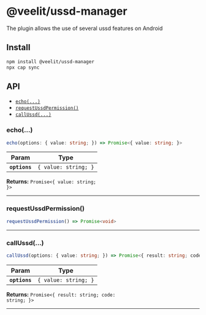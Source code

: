 # @veelit/ussd-manager

The plugin allows the use of several ussd features on Android

## Install

```bash
npm install @veelit/ussd-manager
npx cap sync
```

## API

<docgen-index>

* [`echo(...)`](#echo)
* [`requestUssdPermission()`](#requestussdpermission)
* [`callUssd(...)`](#callussd)

</docgen-index>

<docgen-api>
<!--Update the source file JSDoc comments and rerun docgen to update the docs below-->

### echo(...)

```typescript
echo(options: { value: string; }) => Promise<{ value: string; }>
```

| Param         | Type                            |
| ------------- | ------------------------------- |
| **`options`** | <code>{ value: string; }</code> |

**Returns:** <code>Promise&lt;{ value: string; }&gt;</code>

--------------------


### requestUssdPermission()

```typescript
requestUssdPermission() => Promise<void>
```

--------------------


### callUssd(...)

```typescript
callUssd(options: { value: string; }) => Promise<{ result: string; code: string; }>
```

| Param         | Type                            |
| ------------- | ------------------------------- |
| **`options`** | <code>{ value: string; }</code> |

**Returns:** <code>Promise&lt;{ result: string; code: string; }&gt;</code>

--------------------

</docgen-api>
